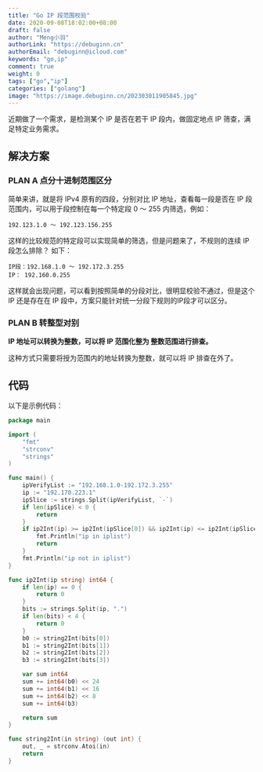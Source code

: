 ```yaml
---
title: "Go IP 段范围校验"
date: 2020-09-08T18:02:00+08:00
draft: false
author: "Meng小羽"
authorLink: "https://debuginn.cn"
authorEmail: "debuginn@icloud.com"
keywords: "go,ip"
comment: true
weight: 0
tags: ["go","ip"]
categories: ["golang"]
image: "https://image.debuginn.cn/202303011905845.jpg"
---
```


近期做了一个需求，是检测某个 IP 是否在若干 IP 段内，做固定地点 IP 筛查，满足特定业务需求。

## 解决方案

### PLAN A 点分十进制范围区分

简单来讲，就是将 IPv4 原有的四段，分别对比 IP 地址，查看每一段是否在 IP 段范围内，可以用于段控制在每一个特定段 0 ～ 255 内筛选，例如：

```sybase
192.123.1.0 ～ 192.123.156.255 
```

这样的比较规范的特定段可以实现简单的筛选，但是问题来了，不规则的连续 IP 段怎么排除？ 如下：

```sybase
IP段：192.168.1.0 ～ 192.172.3.255
IP： 192.160.0.255
```

这样就会出现问题，可以看到按照简单的分段对比，很明显校验不通过，但是这个 IP 还是存在在 IP 段中，方案只能针对统一分段下规则的IP段才可以区分。

### PLAN B 转整型对别

**IP 地址可以转换为整数，可以将 IP 范围化整为 整数范围进行排查。**

这种方式只需要将授为范围内的地址转换为整数，就可以将 IP 排查在外了。

## 代码

以下是示例代码：

```go
package main

import (
	"fmt"
	"strconv"
	"strings"
)

func main() {
	ipVerifyList := "192.168.1.0-192.172.3.255"
	ip := "192.170.223.1"
	ipSlice := strings.Split(ipVerifyList, `-`)
	if len(ipSlice) < 0 {
		return
	}
	if ip2Int(ip) >= ip2Int(ipSlice[0]) && ip2Int(ip) <= ip2Int(ipSlice[1]) {
		fmt.Println("ip in iplist")
		return
	}
	fmt.Println("ip not in iplist")
}

func ip2Int(ip string) int64 {
	if len(ip) == 0 {
		return 0
	}
	bits := strings.Split(ip, ".")
	if len(bits) < 4 {
		return 0
	}
	b0 := string2Int(bits[0])
	b1 := string2Int(bits[1])
	b2 := string2Int(bits[2])
	b3 := string2Int(bits[3])

	var sum int64
	sum += int64(b0) << 24
	sum += int64(b1) << 16
	sum += int64(b2) << 8
	sum += int64(b3)

	return sum
}

func string2Int(in string) (out int) {
	out, _ = strconv.Atoi(in)
	return
}
```
